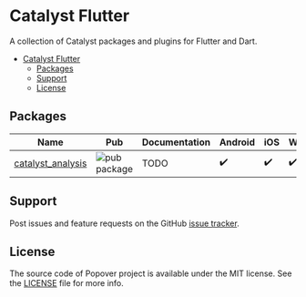 # Catalyst Flutter

A collection of Catalyst packages and plugins for Flutter and Dart.

- [Catalyst Flutter](#catalyst-flutter)
  - [Packages](#packages)
  - [Support](#support)
  - [License](#license)


## Packages

| Name | Pub | Documentation | Android | iOS | Web | macOS | Windows | Linux |
|--------|-----|---------------| ------- |-----|-------|-----|---------|-------|
| [catalyst_analysis](packages/catalyst_analysis) | ![pub package](https://img.shields.io/pub/v/catalyst_analysis.svg) | TODO |✔️| ✔️ | ✔️ | ✔️ | ✔️ | ✔️ | ✔️ |

## Support

Post issues and feature requests on the GitHub [issue tracker](https://github.com/input-output-hk/catalyst-flutter/issues).

## License

The source code of Popover project is available under the MIT license.
See the [LICENSE](https://github.com/input-output-hk/catalyst-flutter/blob/main/LICENSE) file for more info.